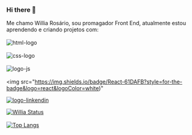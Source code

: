### Hi there 👋

Me chamo Willia Rosário, sou promagador Front End, atualmente estou aprendendo e criando projetos com:
<br>
<br>
 <img src="https://img.shields.io/badge/HTML5-E34F26?style=for-the-badge&logo=html5&logoColor=white" alt="html-logo"/>
 <br>
 <br>
 <img src="https://img.shields.io/badge/CSS3-1572B6?style=for-the-badge&logo=css3&logoColor=white" alt="css-logo"/>
<br>
<br>
 <img src="https://img.shields.io/badge/JavaScript-F7DF1E?style=for-the-badge&logo=javascript&logoColor=black" alt="logo-js"/>
 <br>
<br>
<img src="https://img.shields.io/badge/React-61DAFB?style=for-the-badge&logo=react&logoColor=white)"
 
 
   <a href="https://www.linkedin.com/in/willia-ros%C3%A1rio-568ab8272/" /> <img src="https://img.shields.io/badge/LinkedIn-0077B5?style=for-the-badge&logo=linkedin&logoColor=white"  alt="logo-linkendin"/>

   ![Willia Status](https://github-readme-stats.vercel.app/api?username=williadorosario&show_icons=true&theme=transparent)
<br>
<br>
      ![Top Langs](https://github-readme-stats.vercel.app/api/top-langs/?username=williadorosario&layout=compact)

